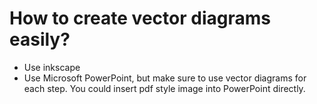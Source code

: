 # How to create vector diagrams easily?

- Use inkscape
- Use Microsoft PowerPoint, but make sure to use vector diagrams for each step. You could insert pdf style image into PowerPoint directly.




